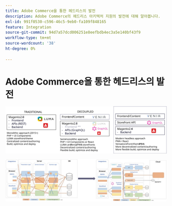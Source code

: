 ```yaml
---
title: Adobe Commerce을 통한 헤드리스의 발전
description: Adobe Commerce의 헤드리스 아키텍처 지원의 발전에 대해 알아봅니다.
exl-id: 991f0530-c596-46c5-9eb0-fa109f848165
feature: Integration
source-git-commit: 94d7a57dcd006251e8eefbdb4ec3a5e140bf43f9
workflow-type: tm+mt
source-wordcount: '38'
ht-degree: 0%

---
```


# Adobe Commerce을 통한 헤드리스의 발전

![기존, 분리된 및 Headless 상거래 아키텍처 비교](../../../assets/playbooks/headless-evolution-table.svg)

![기존, 분리된 및 Headless 상거래 아키텍처 비교](../../../assets/playbooks/headless-evolution-diagram.svg)
